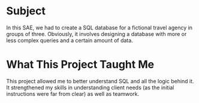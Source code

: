 
# Subject
In this SAE, we had to create a SQL database for a fictional travel agency in groups of three. Obviously, it involves designing a database with more or less complex queries and a certain amount of data.

# What This Project Taught Me
This project allowed me to better understand SQL and all the logic behind it. It strengthened my skills in understanding client needs (as the initial instructions were far from clear) as well as teamwork.
